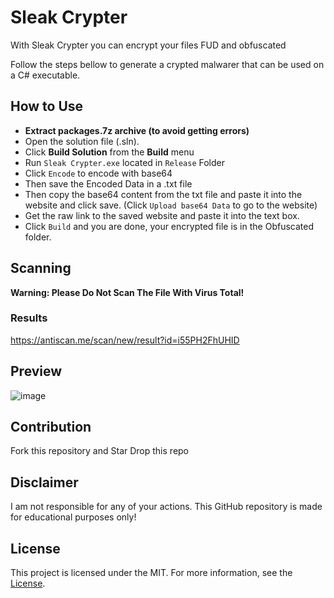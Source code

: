 # Sleak Crypter

With Sleak Crypter you can encrypt your files FUD and obfuscated

Follow the steps bellow to generate a crypted malwarer that can be used on a C# executable.


## How to Use

- **Extract packages.7z archive (to avoid getting errors)**
- Open the solution file (.sln).
- Click **Build Solution** from the **Build** menu
- Run `Sleak Crypter.exe` located in `Release` Folder
- Click `Encode` to encode with base64
- Then save the Encoded Data in a .txt file
- Then copy the base64 content from the txt file and paste it into the website and click save. (Click `Upload base64 Data` to go to the website)
- Get the raw link to the saved website and paste it into the text box.
- Click `Build` and you are done, your encrypted file is in the Obfuscated folder.


## Scanning

**Warning: Please Do Not Scan The File With Virus Total!**

### Results

https://antiscan.me/scan/new/result?id=i55PH2FhUHID

## Preview 

![image](https://github.com/MuckPro/SLEAK/assets/138373919/2ec44b95-e9cc-42c0-8723-e269f1aec2a1)


## Contribution

Fork this repository and Star Drop this repo

## Disclaimer

I am not responsible for any of your actions. This GitHub repository is made for educational purposes only!

## License

This project is licensed under the MIT. For more information, see the [License](LICENSE).
